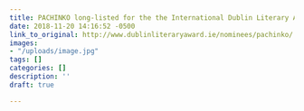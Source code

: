 ```yaml
---
title: PACHINKO long-listed for the the International Dublin Literary Award 2019
date: 2018-11-20 14:16:52 -0500
link_to_original: http://www.dublinliteraryaward.ie/nominees/pachinko/
images:
- "/uploads/image.jpg"
tags: []
categories: []
description: ''
draft: true

---
```

